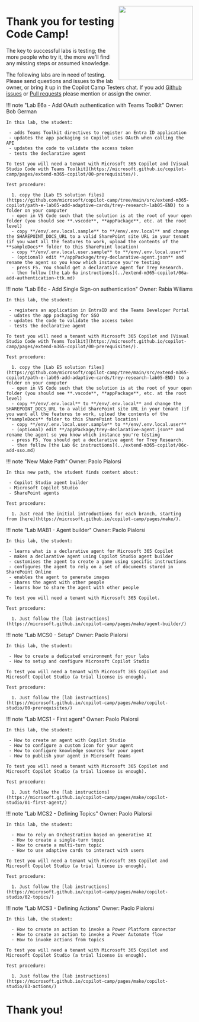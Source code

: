 <img src="/copilot-camp/assets/images/CopilotCamp-Tent-Clean.png"
     style="height:200px; float:right;"></img>

# Thank you for testing Code Camp!

The key to successful labs is testing; the more people who try it, the more we'll find any missing steps or assumed knowledge.

The following labs are in need of testing. Please send questions and issues to the lab owner, or bring it up in the Copilot Camp Testers chat. If you add [Github issues](https://github.com/microsoft/copilot-camp/issues) or [Pull requests](https://github.com/microsoft/copilot-camp/pulls) please mention or assign the owner.

!!! note "Lab E6a - Add OAuth authentication with Teams Toolkit"
    Owner: Bob German

    In this lab, the student:

     - adds Teams Toolkit directives to register an Entra ID application
     - updates the app packaging so Copilot uses OAuth when calling the API
     - updates the code to validate the access token
     - tests the declarative agent

    To test you will need a tenant with Microsoft 365 Copilot and [Visual Studio Code with Teams Toolkit](https://microsoft.github.io/copilot-camp/pages/extend-m365-copilot/00-prerequisites/).

    Test procedure:
    
      1. copy the [Lab E5 solution files](https://github.com/microsoft/copilot-camp/tree/main/src/extend-m365-copilot/path-e-lab05-add-adaptive-cards/trey-research-lab05-END) to a folder on your computer
      - open in VS Code such that the solution is at the root of your open folder (you should see **.vscode**, **appPackage**, etc. at the root level)
      - copy **/env/.env.local.sample** to **/env/.env.local** and change the SHAREPOINT_DOCS_URL to a valid SharePoint site URL in your tenant (if you want all the features to work, upload the contents of the **sampleDocs** folder to this SharePoint location)
      - copy **/env/.env.local.user.sample** to **/env/.env.local.user**
      - (optional) edit **/appPackage/trey-declarative-agent.json** and rename the agent so you know which instance you're testing
      - press F5. You should get a declarative agent for Trey Research.
      - then follow [the Lab 6a instructions](../extend-m365-copilot/06a-add-authentication-ttk.md)
 
!!! note "Lab E6c - Add Single Sign-on authentication"
    Owner: Rabia Wiliams

    In this lab, the student:

     - registers an application in EntraID and the Teams Developer Portal
     - udates the app packaging for SSO
     - updates the code to validate the access token
     - tests the declarative agent

    To test you will need a tenant with Microsoft 365 Copilot and [Visual Studio Code with Teams Toolkit](https://microsoft.github.io/copilot-camp/pages/extend-m365-copilot/00-prerequisites/).

    Test procedure:

      1. copy the [Lab E5 solution files](https://github.com/microsoft/copilot-camp/tree/main/src/extend-m365-copilot/path-e-lab05-add-adaptive-cards/trey-research-lab05-END) to a folder on your computer
      - open in VS Code such that the solution is at the root of your open folder (you should see **.vscode**, **appPackage**, etc. at the root level)
      - copy **/env/.env.local** to **/env/.env.local** and change the SHAREPOINT_DOCS_URL to a valid SharePoint site URL in your tenant (if you want all the features to work, upload the contents of the **sampleDocs** folder to this SharePoint location)
      - copy **/env/.env.local.user.sample** to **/env/.env.local.user**
      - (optional) edit **/appPackage/trey-declarative-agent.json** and rename the agent so you know which instance you're testing
      - press F5. You should get a declarative agent for Trey Research.
      - then follow [the Lab 6c instructions](../extend-m365-copilot/06c-add-sso.md)

!!! note "New Make Path"
    Owner: Paolo Pialorsi

    In this new path, the student finds content about:

     - Copilot Studio agent builder
     - Microsoft Copilot Studio
     - SharePoint agents

    Test procedure:

      1. Just read the initial introductions for each branch, starting from [here](https://microsoft.github.io/copilot-camp/pages/make/).

!!! note "Lab MAB1 - Agent builder"
    Owner: Paolo Pialorsi

    In this lab, the student:

     - learns what is a declarative agent for Microsoft 365 Copilot
     - makes a declarative agent using Copilot Studio agent builder
     - customises the agent to create a game using specific instructions
     - configures the agent to rely on a set of documents stored in SharePoint Online
     - enables the agent to generate images
     - shares the agent with other people
     - learns how to share the agent with other people

    To test you will need a tenant with Microsoft 365 Copilot.

    Test procedure:

      1. Just follow the [lab instructions](https://microsoft.github.io/copilot-camp/pages/make/agent-builder/)

!!! note "Lab MCS0 - Setup"
    Owner: Paolo Pialorsi

    In this lab, the student:

     - How to create a dedicated environment for your labs
     - How to setup and configure Microsoft Copilot Studio

    To test you will need a tenant with Microsoft 365 Copilot and Microsoft Copilot Studio (a trial license is enough).

    Test procedure:

      1. Just follow the [lab instructions](https://microsoft.github.io/copilot-camp/pages/make/copilot-studio/00-prerequisites/)

!!! note "Lab MCS1 - First agent"
    Owner: Paolo Pialorsi

    In this lab, the student:

     - How to create an agent with Copilot Studio
     - How to configure a custom icon for your agent
     - How to configure knowledge sources for your agent
     - How to publish your agent in Microsoft Teams

    To test you will need a tenant with Microsoft 365 Copilot and Microsoft Copilot Studio (a trial license is enough).

    Test procedure:

      1. Just follow the [lab instructions](https://microsoft.github.io/copilot-camp/pages/make/copilot-studio/01-first-agent/)

!!! note "Lab MCS2 - Defining Topics"
    Owner: Paolo Pialorsi

    In this lab, the student:

      - How to rely on Orchestration based on generative AI
      - How to create a single-turn topic
      - How to create a multi-turn topic
      - How to use adaptive cards to interact with users

    To test you will need a tenant with Microsoft 365 Copilot and Microsoft Copilot Studio (a trial license is enough).

    Test procedure:

      1. Just follow the [lab instructions](https://microsoft.github.io/copilot-camp/pages/make/copilot-studio/02-topics/)

!!! note "Lab MCS3 - Defining Actions"
    Owner: Paolo Pialorsi

    In this lab, the student:

      - How to create an action to invoke a Power Platform connector
      - How to create an action to invoke a Power Automate flow
      - How to invoke actions from topics

    To test you will need a tenant with Microsoft 365 Copilot and Microsoft Copilot Studio (a trial license is enough).

    Test procedure:

      1. Just follow the [lab instructions](https://microsoft.github.io/copilot-camp/pages/make/copilot-studio/03-actions/)

 # Thank you!

